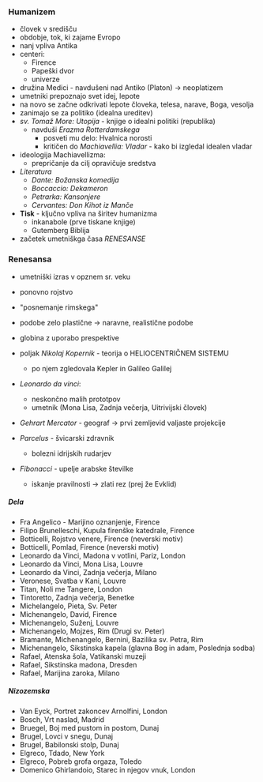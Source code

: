 ### Humanizem
- človek v središču
- obdobje, tok, ki zajame Evropo
- nanj vpliva Antika
- centeri:
    - Firence
    - Papeški dvor
    - univerze
- družina Medici - navdušeni nad Antiko (Platon) → neoplatizem
- umetniki prepoznajo svet idej, lepote
- na novo se začne odkrivati lepote človeka, telesa, narave, Boga, vesolja
- zanimajo se za politiko (idealna ureditev)
- _sv. Tomaž More: Utopija_ - knjige o idealni politiki (republika)
    - navduši _Erazma Rotterdamskega_
        - posveti mu delo: Hvalnica norosti
        - kritičen do _Machiavellia: Vladar_ - kako bi izgledal idealen vladar
- ideologija Machiavellizma:
    - prepričanje da cilj opravičuje sredstva
- _Literatura_
    - _Dante: Božanska komedija_
    - _Boccaccio: Dekameron_
    - _Petrarka: Kansonjere_
    - _Cervantes: Don Kihot iz Manče_
- __Tisk__ - ključno vpliva na širitev humanizma 
    - inkanabole (prve tiskane knjige) 
    - Gutemberg Biblija 
- začetek umetniškga časa _RENESANSE_
### Renesansa
- umetniški izras v opznem sr. veku
- ponovno rojstvo
- "posnemanje rimskega"
- podobe zelo plastične → naravne, realistične podobe
- globina z uporabo prespektive

- poljak _Nikolaj Kopernik_ - teorija o HELIOCENTRIČNEM SISTEMU
    - po njem zgledovala Kepler in Galileo Galilej
- _Leonardo da vinci_:
    - neskončno malih prototpov
    - umetnik (Mona Lisa, Zadnja večerja, Uitrivijski človek)
- _Gehrart Mercator_ - geograf → prvi zemljevid valjaste projekcije
- _Parcelus_ - švicarski zdravnik
    - bolezni idrijskih rudarjev
- _Fibonacci_ - upelje arabske številke
    - iskanje pravilnosti → zlati rez (prej že Evklid)
##### __Dela__
- Fra Angelico - Marijino oznanjenje, Firence
- Filipo Brunelleschi, Kupula firenške katedrale, Firence
- Botticelli, Rojstvo venere, Firence (neverski motiv)
- Botticelli, Pomlad, Firence (neverski motiv)
- Leonardo da Vinci, Madona v votlini, Pariz, London
- Leonardo da Vinci, Mona Lisa, Louvre
- Leonardo da Vinci, Zadnja večerja, Milano
- Veronese, Svatba v Kani, Louvre
- Titan, Noli me Tangere, London
- Tintoretto, Zadnja večerja, Benetke
- Michelangelo, Pieta, Sv. Peter
- Michenangelo, David, Firence
- Michenangelo, Suženj, Louvre
- Michenangelo, Mojzes, Rim (Drugi sv. Peter)
- Bramante, Michenangelo, Bernini, Bazilika sv. Petra, Rim
- Michenangelo, Sikstinska kapela (glavna Bog in adam, Poslednja sodba)
- Rafael, Atenska šola, Vatikanski muzeji
- Rafael, Sikstinska madona, Dresden
- Rafael, Marijina zaroka, Milano
##### __Nizozemska__
- Van Eyck, Portret zakoncev Arnolfini, London
- Bosch, Vrt naslad, Madrid
- Bruegel, Boj med pustom in postom, Dunaj
- Brugel, Lovci v snegu, Dunaj
- Brugel, Babilonski stolp, Dunaj
- Elgreco, Tdado, New York
- Elgreco, Pobreb grofa orgaza, Toledo
- Domenico Ghirlandoio, Starec in njegov vnuk, London
